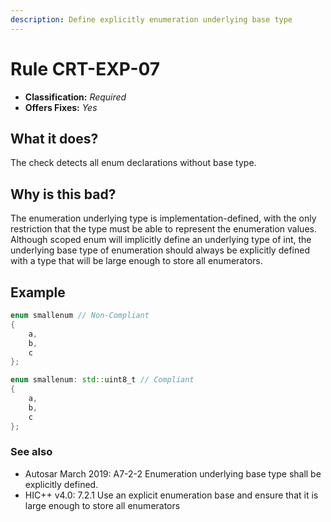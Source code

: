 ```yaml
---
description: Define explicitly enumeration underlying base type
---
```


# Rule CRT-EXP-07

* **Classification:** _Required_
* **Offers Fixes:** _Yes_

## What it does?

The check detects all enum declarations without base type.

## Why is this bad?

The enumeration underlying type is implementation-defined, with the only restriction that the type must be able to represent the enumeration values. Although scoped enum will implicitly define an underlying type of int, the underlying base type of enumeration should always be explicitly defined with a type that will be large enough to store all enumerators.

## Example

```cpp
enum smallenum // Non-Compliant
{ 
    a, 
    b, 
    c 
};

enum smallenum: std::uint8_t // Compliant
{ 
    a, 
    b, 
    c 
};
```

### See also

* Autosar March 2019: A7-2-2 Enumeration underlying base type shall be explicitly defined.
* HIC++ v4.0: 7.2.1 Use an explicit enumeration base and ensure that it is large enough to store all enumerators
